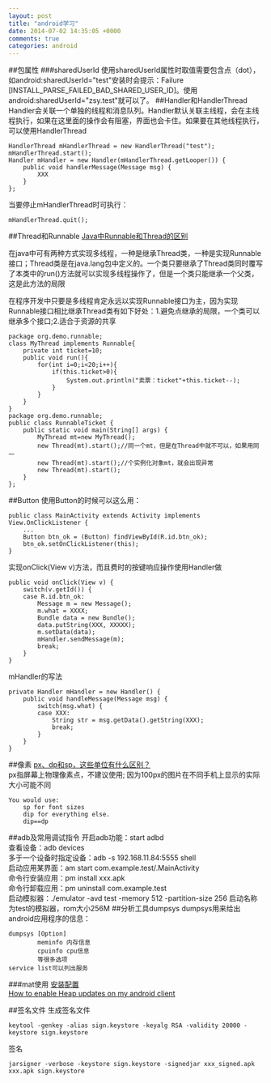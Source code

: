 ```yaml
---
layout: post
title: "android学习"
date: 2014-07-02 14:35:05 +0000
comments: true
categories: android
---
```


##包属性
###sharedUserId
使用sharedUserId属性时取值需要包含点（dot），如android:sharedUserId="test"安装时会提示：Failure [INSTALL_PARSE_FAILED_BAD_SHARED_USER_ID]。使用android:sharedUserId="zsy.test"就可以了。
##Handler和HandlerThread
Handler会关联一个单独的线程和消息队列。Handler默认关联主线程，会在主线程执行，如果在这里面的操作会有阻塞，界面也会卡住。如果要在其他线程执行，可以使用HandlerThread

    HandlerThread mHandlerThread = new HandlerThread("test");
    mHandlerThread.start();
    Handler mHandler = new Handler(mHandlerThread.getLooper()) {
        public void handlerMessage(Message msg) {
            XXX
        }
    };

当要停止mHandlerThread时可执行：

    mHandlerThread.quit();
##Thread和Runnable
[Java中Runnable和Thread的区别](http://developer.51cto.com/art/201203/321042.htm)

在java中可有两种方式实现多线程，一种是继承Thread类，一种是实现Runnable接口；Thread类是在java.lang包中定义的。一个类只要继承了Thread类同时覆写了本类中的run()方法就可以实现多线程操作了，但是一个类只能继承一个父类，这是此方法的局限

在程序开发中只要是多线程肯定永远以实现Runnable接口为主，因为实现Runnable接口相比继承Thread类有如下好处：1.避免点继承的局限，一个类可以继承多个接口;2.适合于资源的共享      

    package org.demo.runnable;  
    class MyThread implements Runnable{  
        private int ticket=10;  
        public void run(){  
            for(int i=0;i<20;i++){  
                if(this.ticket>0){  
                    System.out.println("卖票：ticket"+this.ticket--);  
                }  
            }  
        }  
    }  
    package org.demo.runnable;  
    public class RunnableTicket {  
        public static void main(String[] args) {  
            MyThread mt=new MyThread();  
            new Thread(mt).start();//同一个mt，但是在Thread中就不可以，如果用同一  
            new Thread(mt).start();//个实例化对象mt，就会出现异常  
            new Thread(mt).start();  
        }  
    }; 
##Button
使用Button的时候可以这么用：

    public class MainActivity extends Activity implements View.OnClickListener {
        ...
        Button btn_ok = (Button) findViewById(R.id.btn_ok);
        btn_ok.setOnClickListener(this);
    }
    
实现onClick(View v)方法，而且费时的按键响应操作使用Handler做

    public void onClick(View v) {
        switch(v.getId()) {
        case R.id.btn_ok:
            Message m = new Message();
            m.what = XXXX;
            Bundle data = new Bundle();
            data.putString(XXX, XXXXX);
            m.setData(data);
            mHandler.sendMessage(m);
            break;
        }
    }

mHandler的写法

    private Handler mHandler = new Handler() {
        public void handleMessage(Message msg) {
            switch(msg.what) {
            case XXX:
                String str = msg.getData().getString(XXX);
                break;
            }
        }
    }

##像素
[px、dp和sp，这些单位有什么区别？](http://www.cnblogs.com/bjzhanghao/archive/2012/11/06/2757300.html)  
px指屏幕上物理像素点，不建议使用;
   因为100px的图片在不同手机上显示的实际大小可能不同
   
    You would use:    
        sp for font sizes
        dip for everything else.    
        dip==dp

##adb及常用调试指令
开启adb功能：start adbd     
查看设备：adb devices       
多于一个设备时指定设备：adb -s 192.168.11.84:5555 shell       
启动应用某界面：am start com.example.test/.MainActivity     
命令行安装应用：pm install xxx.apk      
命令行卸载应用：pm uninstall com.example.test       
启动模拟器：./emulator -avd test -memory 512 -partition-size 256  启动名称为test的模拟器，rom大小256M
##分析工具dumpsys
dumpsys用来给出android应用程序的信息：      

    dumpsys [Option]
            meminfo 内存信息
            cpuinfo cpu信息
            等很多选项
    service list可以列出服务
###mat使用
[安装配置](http://www.ibm.com/developerworks/cn/opensource/os-cn-ecl-ma/index.html)     
[How to enable Heap updates on my android client](http://stackoverflow.com/questions/3999087/how-to-enable-heap-updates-on-my-android-client)       

##签名文件
生成签名文件        

    keytool -genkey -alias sign.keystore -keyalg RSA -validity 20000 -keystore sign.keystore

签名        

    jarsigner -verbose -keystore sign.keystore -signedjar xxx_signed.apk xxx.apk sign.keystore

